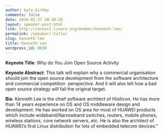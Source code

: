 ```yaml
---
author: kyle.kirkby
comments: false
date: 2018-02-27 10:30:28
layout: speaker-post.html
link: http://connect.linaro.org/member/kenneth-lee/
permalink: /speaker/:title/
slug: kenneth-lee
title: Kenneth Lee
wordpress_id: 8630
---
```


**Keynote Title**: Why do You Join Open Source Activity

**Keynote Abstract**: This talk will explain why a commercial organisation should join the open source development from the software architecture and commercial competition  perspective. And it will also tell how a bad open source strategy will fail the original target.

**Bio**: Kenneth Lee is the chief software architect of Hisilicon. He has more than 14 years experience on OS and OS middleware design and development. He has worked on OS area for most of HUAWEI products which include wideband/Narrowband switches, routers, mobile phones, wireless stations, core network servers, etc. He is also the architect of HUAWEI’s first Linux distribution for lots of embedded telecom devices."